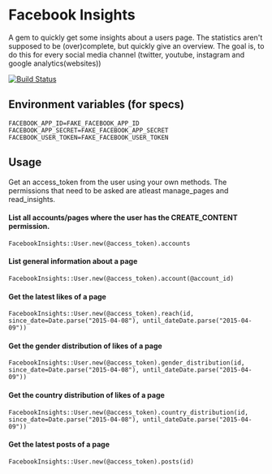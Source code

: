 # Facebook Insights

A gem to quickly get some insights about a users page. The statistics aren't supposed to be (over)complete, but quickly give an overview. The goal is, to do this for every social media channel (twitter, youtube, instagram and google analytics(websites))

[![Build Status](https://travis-ci.org/Andrekra/facebook-insights.svg)](https://travis-ci.org/Andrekra/facebook-insights)

## Environment variables (for specs)
`FACEBOOK_APP_ID=FAKE_FACEBOOK_APP_ID`
`FACEBOOK_APP_SECRET=FAKE_FACEBOOK_APP_SECRET`
`FACEBOOK_USER_TOKEN=FAKE_FACEBOOK_USER_TOKEN`

## Usage

Get an access_token from the user using your own methods. The permissions that need to be asked are atleast manage_pages and read_insights.

#### List all accounts/pages where the user has the CREATE_CONTENT permission.
```
FacebookInsights::User.new(@access_token).accounts
```

#### List general information about a page
```
FacebookInsights::User.new(@access_token).account(@account_id)
```

#### Get the latest likes of a page
```
FacebookInsights::User.new(@access_token).reach(id, since_date=Date.parse("2015-04-08"), until_dateDate.parse("2015-04-09"))
```

#### Get the gender distribution of likes of a page
```
FacebookInsights::User.new(@access_token).gender_distribution(id, since_date=Date.parse("2015-04-08"), until_dateDate.parse("2015-04-09"))
```

#### Get the country distribution of likes of a page
```
FacebookInsights::User.new(@access_token).country_distribution(id, since_date=Date.parse("2015-04-08"), until_dateDate.parse("2015-04-09"))
```

#### Get the latest posts of a page
```
FacebookInsights::User.new(@access_token).posts(id)
```
